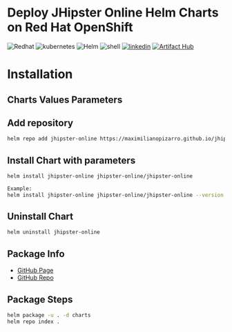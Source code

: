 # Deploy JHipster Online Helm Charts on Red Hat OpenShift
<link rel="icon" href="https://raw.githubusercontent.com/maximilianoPizarro/jhipster-online-helm-chart/main/favicon-152.ico" type="image/x-icon" >
<p align="left">
<img src="https://img.shields.io/badge/redhat-CC0000?style=for-the-badge&logo=redhat&logoColor=white" alt="Redhat">
<img src="https://img.shields.io/badge/kubernetes-%23326ce5.svg?style=for-the-badge&logo=kubernetes&logoColor=white" alt="kubernetes">
<img src="https://img.shields.io/badge/helm-0db7ed?style=for-the-badge&logo=helm&logoColor=white" alt="Helm">
<img src="https://img.shields.io/badge/shell_script-%23121011.svg?style=for-the-badge&logo=gnu-bash&logoColor=white" alt="shell">
<a href="https://www.linkedin.com/in/maximiliano-gregorio-pizarro-consultor-it"><img src="https://img.shields.io/badge/LinkedIn-0077B5?style=for-the-badge&logo=linkedin&logoColor=white" alt="linkedin" /></a>
<a href="https://artifacthub.io/packages/search?repo=jhipster-online"><img src="https://img.shields.io/endpoint?url=https://artifacthub.io/badge/repository/jhipster-online" alt="Artifact Hub" /></a>
</p>

# Installation

## Charts Values Parameters


## Add repository

```bash
helm repo add jhipster-online https://maximilianopizarro.github.io/jhipster-online-helm-chart/
```

## Install Chart with parameters

```bash
helm install jhipster-online jhipster-online/jhipster-online 
```

```bash
Example:
helm install jhipster-online jhipster-online/jhipster-online --version 0.1.1
```


## Uninstall Chart

```bash
helm uninstall jhipster-online
```

## Package Info

- [GitHub Page](https://maximilianopizarro.github.io/jhipster-online-helm-chart/)
- [GitHub Repo](https://github.com/maximilianoPizarro/jhipster-online-helm-chart)

## Package Steps

```bash
helm package -u . -d charts
helm repo index .
```